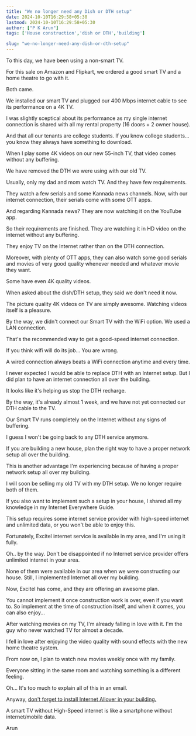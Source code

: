 ```yaml
---
title: "We no longer need any Dish or DTH setup"
date: 2024-10-10T16:29:58+05:30
lastmod: 2024-10-10T16:29:58+05:30
author: ["P K Arun"]
tags: ['House construction','dish or DTH','building']

slug: "we-no-longer-need-any-dish-or-dth-setup"
---
```


To this day, we have been using a non-smart TV.

For this sale on Amazon and Flipkart, we ordered a good smart TV and a home theatre to go with it.

Both came.

We installed our smart TV and plugged our 400 Mbps internet cable to see its performance on a 4K TV.

I was slightly sceptical about its performance as my single internet connection is shared with all my rental property (16 doors + 2 owner house).

And that all our tenants are college students. If you know college students… you know they always have something to download.

When I play some 4K videos on our new 55-inch TV, that video comes without any buffering.

We have removed the DTH we were using with our old TV.

Usually, only my dad and mom watch TV. And they have few requirements.

They watch a few serials and some Kannada news channels. Now, with our internet connection, their serials come with some OTT apps.

And regarding Kannada news? They are now watching it on the YouTube app.

So their requirements are finished. They are watching it in HD video on the internet without any buffering.

They enjoy TV on the Internet rather than on the DTH connection.

Moreover, with plenty of OTT apps, they can also watch some good serials and movies of very good quality whenever needed and whatever movie they want.

Some have even 4K quality videos.

When asked about the dish/DTH setup, they said we don't need it now.

The picture quality 4K videos on TV are simply awesome. Watching videos itself is a pleasure.

By the way, we didn't connect our Smart TV with the WiFi option. We used a LAN connection.

That's the recommended way to get a good-speed internet connection.

If you think wifi will do its job… You are wrong.

A wired connection always beats a WiFi connection anytime and every time.

I never expected I would be able to replace DTH with an Internet setup. But I did plan to have an internet connection all over the building.

It looks like it's helping us stop the DTH recharge.

By the way, it's already almost 1 week, and we have not yet connected our DTH cable to the TV.

Our Smart TV runs completely on the Internet without any signs of buffering.

I guess I won't be going back to any DTH service anymore.

If you are building a new house, plan the right way to have a proper network setup all over the building.

This is another advantage I'm experiencing because of having a proper network setup all over my building.

I will soon be selling my old TV with my DTH setup. We no longer require both of them.

If you also want to implement such a setup in your house, I shared all my knowledge in my Internet Everywhere Guide.

This setup requires some internet service provider with high-speed internet and unlimited data, or you won't be able to enjoy this.

Fortunately, Excitel internet service is available in my area, and I'm using it fully.

Oh.. by the way. Don't be disappointed if no Internet service provider offers unlimited internet in your area.

None of them were available in our area when we were constructing our house. Still, I implemented Internet all over my building.

Now, Excitel has come, and they are offering an awesome plan.

You cannot implement it once construction work is over, even if you want to. So implement at the time of construction itself, and when it comes, you can also enjoy…

After watching movies on my TV, I'm already falling in love with it. I'm the guy who never watched TV for almost a decade.

I fell in love after enjoying the video quality with sound effects with the new home theatre system.

From now on, I plan to watch new movies weekly once with my family.

Everyone sitting in the same room and watching something is a different feeling.

Oh… It's too much to explain all of this in an email.

Anyway, [don't forget to install Internet Allover in your building.](https://houseconstructionguide.com/internet-everywhere/)

A smart TV without High-Speed internet is like a smartphone without internet/mobile data.

Arun